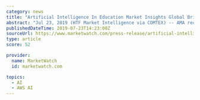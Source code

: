 ```yaml
---
category: news
title: "Artificial Intelligence In Education Market Insights Global Briefing and Forecast to 2024"
abstract: "Jul 23, 2019 (HTF Market Intelligence via COMTEX) -- AMA recently published a detailed study of over 180+ pages in its database on 'Artificial Intelligence In ... (United States), Google (United States), AWS (United States), Cognizant (United States ..."
publishedDateTime: 2019-07-23T14:23:00Z
sourceUrl: https://www.marketwatch.com/press-release/artificial-intelligence-in-education-market-insights-global-briefing-and-forecast-to-2024-2019-07-23
type: article
score: 52

provider:
  name: MarketWatch
  id: marketwatch.com

topics:
  - AI
  - AWS AI
---
```

